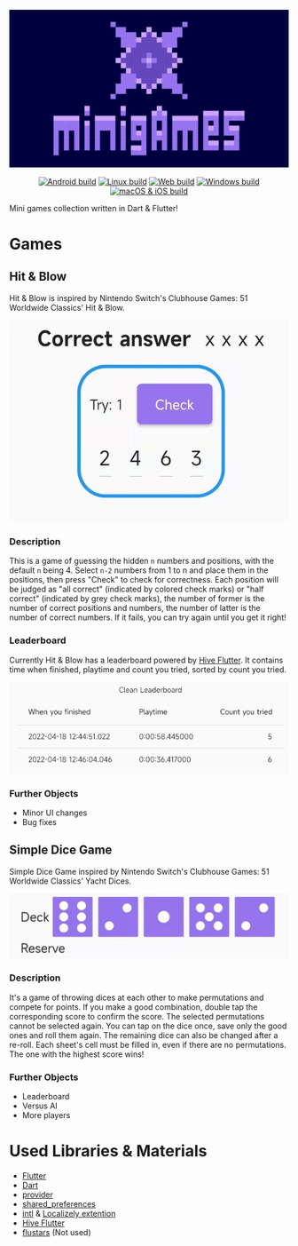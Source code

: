 <p align="center"><img src="arts/minigames-main.webp"></p>

<p align="center">
    <a href="https://github.com/z7workbench/minigames/actions/workflows/android.yml"><img alt="Android build" src="https://github.com/z7workbench/minigames/actions/workflows/android.yml/badge.svg"></a>
    <a href="https://github.com/z7workbench/minigames/actions/workflows/linux.yml"><img alt="Linux build" src="https://github.com/z7workbench/minigames/actions/workflows/linux.yml/badge.svg"></a>
    <a href="https://github.com/z7workbench/minigames/actions/workflows/web.yml"><img alt="Web build" src="https://github.com/z7workbench/minigames/actions/workflows/web.yml/badge.svg"></a>
    <a href="https://github.com/z7workbench/minigames/actions/workflows/windows.yml"><img alt="Windows build" src="https://github.com/z7workbench/minigames/actions/workflows/windows.yml/badge.svg"></a>
    <a href="https://github.com/z7workbench/minigames/actions/workflows/macios.yml"><img alt="macOS & iOS build" src="https://github.com/z7workbench/minigames/actions/workflows/macios.yml/badge.svg"></a>
</p>

Mini games collection written in Dart & Flutter! 

# Games
## Hit & Blow
Hit & Blow is inspired by Nintendo Switch's Clubhouse Games: 51 Worldwide Classics' Hit & Blow.

<p align="center">
<img alt="Hit & Blow" src="arts/hnb.webp">
</p>

### Description
This is a game of guessing the hidden `n` numbers and positions, with the default `n` being 4. Select `n-2` numbers from 1 to n and place them in the positions, then press "Check" to check for correctness. Each position will be judged as "all correct" (indicated by colored check marks) or "half correct" (indicated by grey check marks), the number of former is the number of correct positions and numbers, the number of latter is the number of correct numbers. If it fails, you can try again until you get it right! 

### Leaderboard
Currently Hit & Blow has a leaderboard powered by [Hive Flutter](https://docs.hivedb.dev/). It contains time when finished, playtime and count you tried, sorted by count you tried. 

<p align="center">
<img alt="Hit & Blow leaderboard" src="arts/hnb_leaderboard.webp">
</p>

### Further Objects
- Minor UI changes
- Bug fixes

## Simple Dice Game
Simple Dice Game inspired by Nintendo Switch's Clubhouse Games: 51 Worldwide Classics' Yacht Dices.

<p align="center">
<img alt="Simple Dice Game" src="arts/dices.webp">
</p>

### Description
It's a game of throwing dices at each other to make permutations and compete for points. If you make a good combination, double tap the corresponding score to confirm the score. The selected permutations cannot be selected again. You can tap on the dice once, save only the good ones and roll them again. The remaining dice can also be changed after a re-roll. Each sheet's cell must be filled in, even if there are no permutations. The one with the highest score wins!

### Further Objects
- Leaderboard
- Versus AI
- More players

# Used Libraries & Materials
- [Flutter](https://flutter.dev)
- [Dart](https://dart.dev)
- [provider](https://pub.dev/packages/provider)
- [shared_preferences](https://pub.dev/packages/shared_preferences)
- [intl](https://pub.dev/packages/intl) & [Localizely extention](https://marketplace.visualstudio.com/items?itemName=localizely.flutter-intl)
- [Hive Flutter](https://docs.hivedb.dev/)
- [flustars](https://pub.dev/packages/flustars) (Not used)
